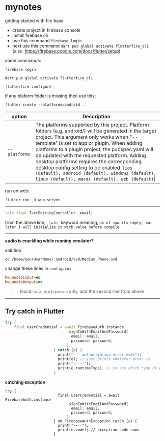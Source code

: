 # mynotes

getting started with fire base

- create project in firebase console
- install firebase cli 
- use this command `firebase login`
- next use this command `dart pub global activate flutterfire_cli` (also: https://firebase.google.com/docs/flutter/setup)

some commands:
```
firebase login

dart pub global activate flutterfire_cli

flutterfire configure

```

if any plaform folder is missing then use this:

``` shell 
flutter create --platforms=android .
```

| option | Description |
| ----------- | ----------- |
| `--platforms` | The platforms supported by this project. Platform folders (e.g. android/) will be generated in the target project. This argument only works when "--template" is set to app or plugin. When adding platforms to a plugin project, the pubspec.yaml will be updated with the requested platform. Adding desktop platforms requires the corresponding desktop config setting to be enabled. [`ios (default), android (default), windows (default), linux (default), macos (default), web (default)`] |


run on web:
``` shell
flutter run -d web-server
```

---

``` dart
late final TextEditingController _email;
``` 

from the above line, `_late_` keyword meaning, `as of now its empty, but later i will initialize it with value before compile`

---

**audio is crackling while running emulator?**

solution: 

``` shell
cd /home/yourUserName/.android/avd/Medium_Phone.avd
```

change these lines in `config.ini`

``` ini
hw.audioInput=no
hw.audioOutput=no
```

> i found `hw.audioInput=no` only, add the second line from above

---

## Try catch in Flutter

``` dart
try { 
    final userCredential = await FirebaseAuth.instance
                            .signInWithEmailAndPassword(
                              email: email,
                              password: password,
                            );
                      } catch (e) {
                        print("--- authorziation error ====");
                        print(e); // just prints whatever error is
                        print("-----");
                        print(e.runtimeType); // to see which type of exception
                      }
```

**catching exception**: 

```
try {
                        final userCredential = await FirebaseAuth.instance
                            .signInWithEmailAndPassword(
                              email: email,
                              password: password,
                            );
                      } on FirebaseAuthException catch (e) {
                        print("----");
                        print(e.code); // exception code name
                      }
```